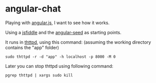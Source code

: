 angular-chat
============

Playing with [angular.js](https://github.com/angular/angular.js), I want to see how it works.

Using a [jsfiddle](http://jsfiddle.net/hCykg/1/) and the [angular-seed](https://github.com/angular/angular-seed) as starting points.

It runs in [thttpd](http://www.acme.com/software/thttpd/), using this command: (assuming the working directory contains the "app" folder)

	sudo thttpd -r -d "app" -h localhost -p 8000 -M 0

Later you can stop thttpd using following command:

	pgrep thttpd | xargs sudo kill

